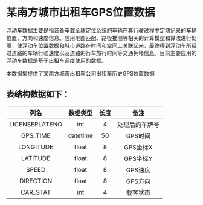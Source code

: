 # 某南方城市出租车GPS位置数据
浮动车数据主要是指装备车载全球定位系统的车辆在其行驶过程中定期记录的车辆位置、方向和速度信息。应用地图匹配、路径推测等相关的计算模型和算法进行处理，使浮动车位置数据和城市道路在时间和空间上关联起来，最终得到浮动车所经过道路的车辆行驶速度以及道路的行车旅行时间等交通拥堵信息。目前主要应用的浮动车数据是基于出租车调度使用的数据。

本数据集提供了某南方城市出租车公司出租车历史GPS位置数据

## 表结构数据如下：
|  列名   | 数据类型  |  长度  | 备注 |
| :-------: | :--: | :--: | :--: |
| LICENSEPLATENO |  int  |  4  |  处理后的车牌号  |
|  GPS_TIME   |  datetime  |  50  |  GPS时间  |
|   LONGITUDE   |  float   |  8   |  GPS坐标X  |
|   LATITUDE    |  float   |  8   |   GPS坐标Y  |
|   SPEED    |  float   |  8   |   GPS速度  |
|   DIRECTION    |  float   |  8   |   GPS方向  |
|   CAR_STAT    |  int   |  4   |   载客状态  |

